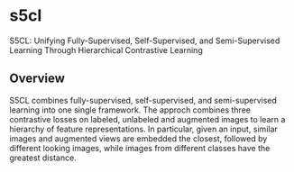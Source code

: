 # s5cl
S5CL: Unifying Fully-Supervised, Self-Supervised, and Semi-Supervised Learning Through Hierarchical Contrastive Learning

## Overview
S5CL combines fully-supervised, self-supervised, and semi-supervised learning into one single framework. The approch combines three contrastive losses on labeled, unlabeled and augmented images to learn a hierarchy of feature representations. In particular, given an input, similar images and augmented views are embedded the closest, followed by different looking images, while images from different classes have the greatest distance.

